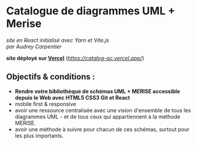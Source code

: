 # Catalogue de diagrammes UML + Merise
_site en React initialisé avec Yarn et Vite.js  
par Audrey Carpentier_

**site déployé sur [Vercel](https://catalog-ac.vercel.app/)** (_https://catalog-ac.vercel.app/_)

## Objectifs & conditions : 
-  **Rendre votre bibliothèque de schémas UML + MERISE accessible depuis le Web avec HTML5 CSS3 Git et React**
- mobile first & responsive
- avoir une ressource centralisée avec une vision d'ensemble de tous les diagrammes UML - et de tous ceux qui appartiennent à la méthode MERISE. 
- avoir une méthode à suivre pour chacun de ces schémas, surtout pour les plus importants.

